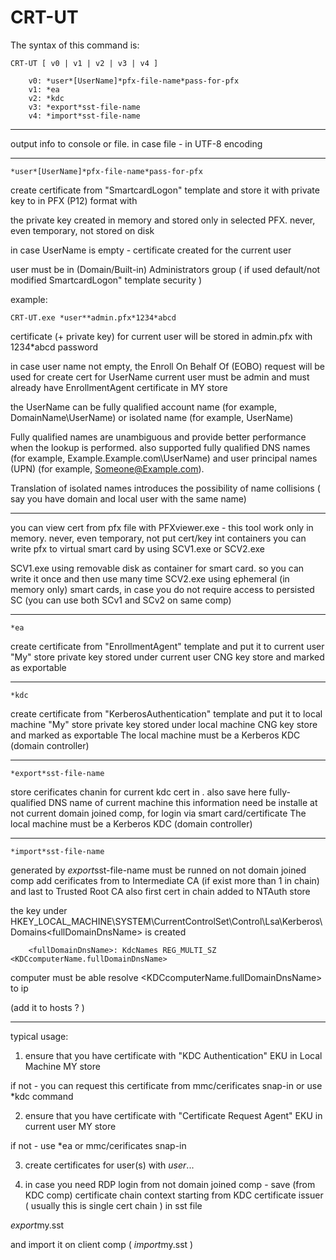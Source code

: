 # CRT-UT


The syntax of this command is:

```
CRT-UT [ v0 | v1 | v2 | v3 | v4 ]

	v0: *user*[UserName]*pfx-file-name*pass-for-pfx
	v1: *ea
	v2: *kdc
	v3: *export*sst-file-name
	v4: *import*sst-file-name

```
------------------------------------------------------------

output info to console or file. in case file - in UTF-8 encoding

------------------------------------------------------------

```
*user*[UserName]*pfx-file-name*pass-for-pfx
```

create certificate from "SmartcardLogon" template and store it with private key to <pfx-file-name> in PFX (P12) format with <pass-for-pfx>

the private key created in memory and stored only in selected PFX. never, even temporary, not stored on disk

in case UserName is empty - certificate created for the current user

user must be in (Domain/Built-in) Administrators group ( if used default/not modified SmartcardLogon" template security )

example:

```
CRT-UT.exe *user**admin.pfx*1234*abcd
```

certificate (+ private key) for current user will be stored in admin.pfx with 1234*abcd password

in case user name not empty, the Enroll On Behalf Of (EOBO) request will be used for create cert for UserName
current user must be admin and must already have EnrollmentAgent certificate in MY store 

the UserName can be fully qualified account name (for example, DomainName\UserName) or isolated name (for example, UserName)

Fully qualified names are unambiguous and provide better performance when the lookup is performed. 
also supported fully qualified DNS names (for example, Example.Example.com\UserName) and user principal names (UPN) (for example, Someone@Example.com).

Translation of isolated names introduces the possibility of name collisions ( say you have domain and local user with the same name)

------------------------------------------------------------

you can view cert from pfx file with PFXviewer.exe - this tool work only in memory. never, even temporary, not put cert/key int containers
you can write pfx to virtual smart card by using SCV1.exe or SCV2.exe

SCV1.exe using removable disk as container for smart card. so you can write it once and then use many time
SCV2.exe using ephemeral (in memory only) smart cards, in case you do not require access to persisted SC
(you can use both SCv1 and SCv2 on same comp)

------------------------------------------------------------

```
*ea
```

create certificate from "EnrollmentAgent" template and put it to current user "My" store
private key stored under current user CNG key store and marked as exportable


------------------------------------------------------------
```
*kdc
```

create certificate from "KerberosAuthentication" template and put it to local machine "My" store
private key stored under local machine CNG key store and marked as exportable
The local machine must be a Kerberos KDC (domain controller)

------------------------------------------------------------
```
*export*sst-file-name
```

store cerificates chanin for current kdc cert in <sst-file-name>.
also save here fully-qualified DNS name of current machine
this information need be installe at not current domain joined comp, for login via smart card/certificate
The local machine must be a Kerberos KDC (domain controller)


------------------------------------------------------------
```
*import*sst-file-name
```

<sst-file-name> generated by *export*sst-file-name
must be runned on not domain joined comp
add cerificates from <sst-file-name> to Intermediate CA (if exist more than 1 in chain) and last to Trusted Root CA
also first cert in chain added to NTAuth store

the key under HKEY_LOCAL_MACHINE\SYSTEM\CurrentControlSet\Control\Lsa\Kerberos\Domains\<fullDomainDnsName> is created
```
	<fullDomainDnsName>: KdcNames REG_MULTI_SZ <KDCcomputerName.fullDomainDnsName>
```
computer must be able resolve <KDCcomputerName.fullDomainDnsName> to ip

(add it to hosts ? )


------------------------------------------------------------

typical usage:

1) ensure that you have certificate with "KDC Authentication" EKU in Local Machine MY store

if not - you can request this certificate from mmc/cerificates snap-in or use *kdc command

2) ensure that you have certificate with "Certificate Request Agent" EKU in current user MY store

if not - use *ea or mmc/cerificates snap-in

3) create certificates for user(s) with *user*...

4) in case you need RDP login from not domain joined comp - save (from KDC comp) certificate chain context starting from KDC certificate issuer ( usually this is single cert chain ) in sst file

*export*my.sst

and import it on client comp ( *import*my.sst )
 
